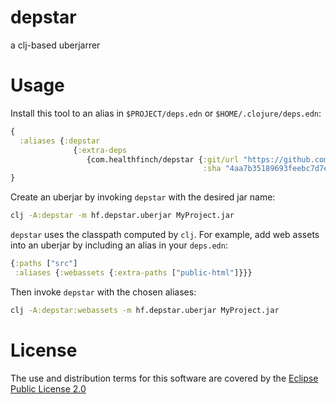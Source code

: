 # depstar

a clj-based uberjarrer

# Usage

Install this tool to an alias in `$PROJECT/deps.edn` or `$HOME/.clojure/deps.edn`:

```clj
{
  :aliases {:depstar
              {:extra-deps
                 {com.healthfinch/depstar {:git/url "https://github.com/healthfinch/depstar.git"
                                           :sha "4aa7b35189693feebc7d7e4a180b8af0326c9164"}}}}
}
```

Create an uberjar by invoking `depstar` with the desired jar name:

```bash
clj -A:depstar -m hf.depstar.uberjar MyProject.jar
```

`depstar` uses the classpath computed by `clj`.
For example, add web assets into an uberjar by including an alias in your `deps.edn`:

```clj
{:paths ["src"]
 :aliases {:webassets {:extra-paths ["public-html"]}}}
```

Then invoke `depstar` with the chosen aliases:

```bash
clj -A:depstar:webassets -m hf.depstar.uberjar MyProject.jar
```

# License

The use and distribution terms for this software are covered by the
[Eclipse Public License 2.0](https://www.eclipse.org/org/documents/epl-2.0/EPL-2.0.html)
